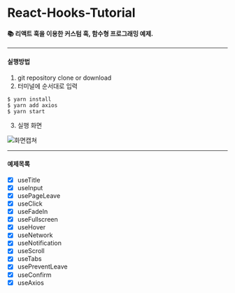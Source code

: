 # React-Hooks-Tutorial

#### 📚 리액트 훅을 이용한 커스텀 훅, 함수형 프로그래밍 예제.

---

#### 실행방법

1. git repository clone or download
2. 터미널에 순서대로 입력

```
$ yarn install
$ yarn add axios
$ yarn start
```

3. 실행 화면
   <br>

![화면캡쳐](https://user-images.githubusercontent.com/97107408/212982745-b0dfbae6-e2f4-4fae-aac2-d090a284563f.png)

---

#### 예제목록

- [x] useTitle
- [x] useInput
- [x] usePageLeave
- [x] useClick
- [x] useFadeIn
- [x] useFullscreen
- [x] useHover
- [x] useNetwork
- [x] useNotification
- [x] useScroll
- [x] useTabs
- [x] usePreventLeave
- [x] useConfirm
- [x] useAxios
